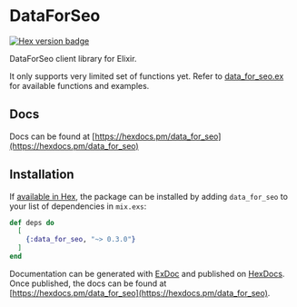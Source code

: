# DataForSeo

[![Hex version badge](https://img.shields.io/hexpm/v/data_for_seo.svg)](https://hex.pm/packages/data_for_seo)

DataForSeo client library for Elixir.

It only supports very limited set of functions yet. Refer to [data_for_seo.ex](https://gitlab.com/egze/data_for_seo/blob/master/lib/data_for_seo.ex) for available functions and examples.

## Docs

Docs can be found at [https://hexdocs.pm/data_for_seo](https://hexdocs.pm/data_for_seo)

## Installation

If [available in Hex](https://hex.pm/docs/publish), the package can be installed
by adding `data_for_seo` to your list of dependencies in `mix.exs`:

```elixir
def deps do
  [
    {:data_for_seo, "~> 0.3.0"}
  ]
end
```

Documentation can be generated with [ExDoc](https://github.com/elixir-lang/ex_doc)
and published on [HexDocs](https://hexdocs.pm). Once published, the docs can
be found at [https://hexdocs.pm/data_for_seo](https://hexdocs.pm/data_for_seo).


